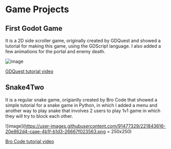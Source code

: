 # Game Projects

## First Godot Game

It is a 2D side scroller game, originally created by GDQuest and showed a tutorial for making this game, using the GDScript language.
I also added a few animations for the portal and enemy death.

![image](https://user-images.githubusercontent.com/91477329/221842987-2ea0f270-9c4e-42fa-81a7-da8442d213c7.png)


[GDQuest tutorial video](https://www.youtube.com/watch?v=Mc13Z2gboEk&t=1s&ab_channel=GDQuest) 

## Snake4Two

It is a regular snake game, origianlly created by Bro Code that showed a simple tutorial for a snake game in Python, in which I added a menu and another way to play snake that involves 2 users to play 1v1 game in which they will try to block each other.

![image](https://user-images.githubusercontent.com/91477329/221843616-20e862d4-caae-4b1f-b1d3-26667f023563.png = 250x250)

[Bro Code tutorial video](https://www.youtube.com/watch?v=bfRwxS5d0SI&ab_channel=BroCode)
